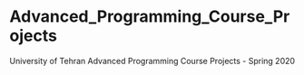 # Advanced_Programming_Course_Projects
University of Tehran Advanced Programming Course Projects - Spring 2020
